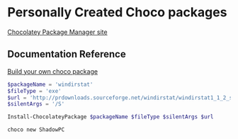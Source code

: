 # Personally Created Choco packages

[Chocolatey Package Manager site](https://chocolatey.org/)


## Documentation Reference
[Build your own choco package](https://docs.chocolatey.org/en-us/create/create-packages)

```powershell
$packageName = 'windirstat'
$fileType = 'exe'
$url = 'http://prdownloads.sourceforge.net/windirstat/windirstat1_1_2_setup.exe'
$silentArgs = '/S'

Install-ChocolateyPackage $packageName $fileType $silentArgs $url

```


```powershell
choco new ShadowPC
```